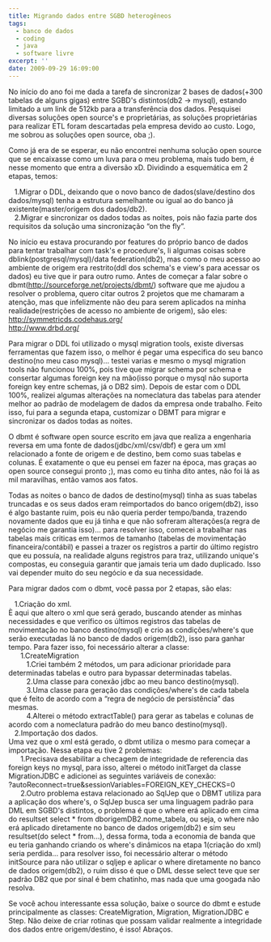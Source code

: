 ```yaml
---
title: Migrando dados entre SGBD heterogêneos
tags:
  - banco de dados
  - coding
  - java
  - software livre
excerpt: ''
date: 2009-09-29 16:09:00
---
```


No início do ano foi me dada a tarefa de sincronizar 2 bases de dados(+300 tabelas de alguns gigas) entre SGBD's distintos(db2 -> mysql), estando limitado a um link de 512kb para a transferência dos dados. Pesquisei diversas soluções open source's e proprietárias, as soluções proprietárias para realizar ETL foram descartadas pela empresa devido ao custo. Logo, me sobrou as soluções open source, oba ;).  
  
Como já era de se esperar, eu não encontrei nenhuma solução open source que se encaixasse como um luva para o meu problema, mais tudo bem, é nesse momento que entra a diversão xD. Dividindo a esquemática em 2 etapas, temos:  
  
   1.Migrar o DDL, deixando que o novo banco de dados(slave/destino dos dados/mysql) tenha a estrutura semelhante ou igual ao do banco já existente(master/origem dos dados/db2).  
   2.Migrar e sincronizar os dados todas as noites, pois não fazia parte dos requisitos da solução uma sincronização “on the fly”.  
  
No início eu estava procurando por features do próprio banco de dados para tentar trabalhar com task's e procedure's, li algumas coisas sobre dblink(postgresql/mysql)/data federation(db2), mas como o meu acesso ao ambiente de origem era restrito(ddl dos schema's e view's para acessar os dados) eu tive que ir para outro rumo. Antes de começar a falar sobre o dbmt(http://sourceforge.net/projects/dbmt/) software que me ajudou a resolver o problema, quero citar outros 2 projetos que me chamaram a atenção, mas que infelizmente não deu para serem aplicados na minha realidade(restrições de acesso no ambiente de origem), são eles:  
http://symmetricds.codehaus.org/  
http://www.drbd.org/  
  
Para migrar o DDL foi utilizado o mysql migration tools, existe diversas ferramentas que fazem isso, o melhor é pegar uma especifica do seu banco destino(no meu caso mysql)... testei varias e mesmo o mysql migration tools não funcionou 100%, pois tive que migrar schema por schema e consertar algumas foreign key na mão(isso porque o mysql não suporta foreign key entre schemas, já o DB2 sim). Depois de estar com o DDL 100%, realizei algumas alterações na nomeclatura das tabelas para atender melhor ao padrão de modelagem de dados da empresa onde trabalho. Feito isso, fui para a segunda etapa, customizar o DBMT para migrar e sincronizar os dados todas as noites.  
  
O dbmt é software open source escrito em java que realiza a engenharia reversa em uma fonte de dados(jdbc/xml/csv/dbf) e gera um xml relacionado a fonte de origem e de destino, bem como suas tabelas e colunas. É exatamente o que eu pensei em fazer na época, mas graças ao open source consegui pronto ;), mas como eu tinha dito antes, não foi lá as mil maravilhas, então vamos aos fatos.  
  
Todas as noites o banco de dados de destino(mysql) tinha as suas tabelas truncadas e os seus dados eram reimportados do banco origem(db2), isso é algo bastante ruim, pois eu não queria perder tempo/banda, trazendo novamente dados que eu já tinha e que não sofreram alterações(a regra de negócio me garantia isso)... para resolver isso, comecei a trabalhar nas tabelas mais criticas em termos de tamanho (tabelas de movimentação financeira/contábil) e passei a trazer os registros a partir do último registro que eu possuía, na realidade alguns registros para traz, utilizando unique's compostas, eu conseguia garantir que jamais teria um dado duplicado. Isso vai depender muito do seu negócio e da sua necessidade.  
  
Para migrar dados com o dbmt, você passa por 2 etapas, são elas:  
  
   1.Criação do xml.  
È aqui que altero o xml que será gerado, buscando atender as minhas necessidades e que verifico os últimos registros das tabelas de movimentação no banco destino(mysql) e crio as condições/where's que serão executadas lá no banco de dados origem(db2), isso para ganhar tempo. Para fazer isso, foi necessário alterar a classe:  
      1.CreateMigration  
         1.Criei também 2 métodos, um para adicionar prioridade para determinadas tabelas e outro para bypassar determinadas tabelas.  
         2.Uma classe para conexão jdbc ao meu banco destino(mysql).  
         3.Uma classe para geração das condições/where's de cada tabela que é feito de acordo com a “regra de negócio de persistência” das mesmas.  
         4.Alterei o método extractTable() para gerar as tabelas e colunas de acordo com a nomeclatura padrão do meu banco destino(mysql).  
   2.Importação dos dados.  
Uma vez que o xml está gerado, o dbmt utiliza o mesmo para começar a importação. Nessa etapa eu tive 2 problemas:  
      1.Precisava desabilitar a checagem de integridade de referencia das foreign keys no mysql, para isso, alterei o método initTarget da classe MigrationJDBC e adicionei as seguintes variáveis de conexão:  
?autoReconnect=true&sessionVariables=FOREIGN\_KEY\_CHECKS=0  
      2.Outro problema estava relacionado ao SqlJep que o DBMT utiliza para a aplicação dos where's, o SqlJep busca ser uma linguagem padrão para DML em SGBD's distintos, o problema é que o where erá aplicado em cima do resultset select \* from dborigemDB2.nome\_tabela, ou seja, o where não erá aplicado diretamente no banco de dados origem(db2) e sim seu resultset(do select \* from...), dessa forma, toda a economia de banda que eu teria ganhando criando os where's dinâmicos na etapa 1(criação do xml) seria perdida... para resolver isso, foi necessário alterar o método initSource para não utilizar o sqljep e aplicar o where diretamente no banco de dados origem(db2), o ruim disso é que o DML desse select teve que ser padrão DB2 que por sinal é bem chatinho, mas nada que uma googada não resolva.  
  
Se você achou interessante essa solução, baixe o source do dbmt e estude principalmente as classes: CreateMigration, Migration, MigrationJDBC e Step. Não deixe de criar rotinas que possam validar realmente a integridade dos dados entre origem/destino, é isso! Abraços.